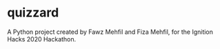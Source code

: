 # quizzard
A Python project created by Fawz Mehfil and Fiza Mehfil, for the Ignition Hacks 2020 Hackathon.
